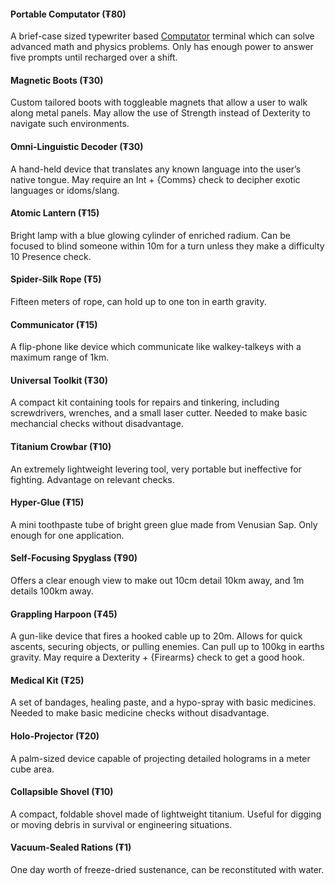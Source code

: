 #### Portable Computator (₮80)
A brief-case sized typewriter based [Computator](Technology#Computators) terminal which can solve advanced math and physics problems. Only has enough power to answer five prompts until recharged over a shift.
#### Magnetic Boots (₮30)
Custom tailored boots with toggleable magnets that allow a user to walk along metal panels. May allow the use of Strength instead of Dexterity to navigate such environments.
#### Omni-Linguistic Decoder (₮30)
A hand-held device that translates any known language into the user’s native tongue. May require an Int + {Comms} check to decipher exotic languages or idoms/slang.
#### Atomic Lantern (₮15)
Bright lamp with a blue glowing cylinder of enriched radium. Can be focused to blind someone within 10m for a turn unless they make a difficulty 10 Presence check.
#### Spider-Silk Rope (₮5)
Fifteen meters of rope, can hold up to one ton in earth gravity.
#### Communicator (₮15)
A flip-phone like device which communicate like walkey-talkeys with a maximum range of 1km.
#### Universal Toolkit (₮30)
A compact kit containing tools for repairs and tinkering, including screwdrivers, wrenches, and a small laser cutter. Needed to make basic mechancial checks without disadvantage.
#### Titanium Crowbar (₮10)
An extremely lightweight levering tool, very portable but ineffective for fighting. Advantage on relevant checks.
#### Hyper-Glue (₮15)
A mini toothpaste tube of bright green glue made from Venusian Sap. Only enough for one application.
#### Self-Focusing Spyglass (₮90)
Offers a clear enough view to make out 10cm detail 10km away, and 1m details 100km away.
#### Grappling Harpoon (₮45)
A gun-like device that fires a hooked cable up to 20m. Allows for quick ascents, securing objects, or pulling enemies. Can pull up to 100kg in earths gravity. May require a Dexterity + {Firearms} check to get a good hook.
#### Medical Kit (₮25)
A set of bandages, healing paste, and a hypo-spray with basic medicines. Needed to make basic medicine checks without disadvantage.
#### Holo-Projector (₮20)
A palm-sized device capable of projecting detailed holograms in a meter cube area.
#### Collapsible Shovel (₮10)
A compact, foldable shovel made of lightweight titanium. Useful for digging or moving debris in survival or engineering situations.
#### Vacuum-Sealed Rations (₮1)
One day worth of freeze-dried sustenance, can be reconstituted with water.